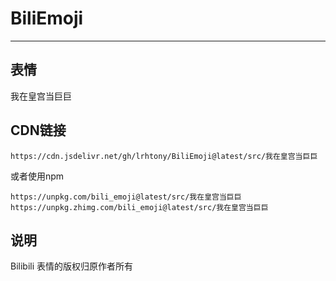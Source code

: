 # BiliEmoji
---
## 表情
我在皇宫当巨巨
## CDN链接
```
https://cdn.jsdelivr.net/gh/lrhtony/BiliEmoji@latest/src/我在皇宫当巨巨
```
或者使用npm
```
https://unpkg.com/bili_emoji@latest/src/我在皇宫当巨巨
https://unpkg.zhimg.com/bili_emoji@latest/src/我在皇宫当巨巨
```
## 说明
Bilibili 表情的版权归原作者所有

